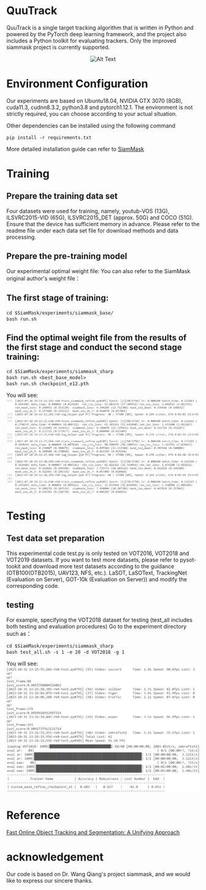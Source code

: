 # QuuTrack
QuuTrack is a single target tracking algorithm that is written in Python and powered by the PyTorch deep learning framework, and the project also includes a Python toolkit for evaluating trackers.
Only the improved siammask project is currently supported.

<div style="display: flex; justify-content: center;">
  <img src="demo/car.gif" alt="Alt Text">
</div>


# Environment Configuration
Our experiments are based on Ubuntu18.04, NVIDIA GTX 3070 (8GB), cuda11.3, cudnn8.3.2, python3.8 and pytorch1.12.1. The environment is not strictly required, you can choose according to your actual situation.

Other dependencies can be installed using the following command

```
pip install -r requirements.txt
```

More detailed installation guide can refer to [SiamMask](https://github.com/foolwood/SiamMask)

# Training
## Prepare the training data set
Four datasets were used for training, namely, youtub-VOS (13G), ILSVRC2015-VID (65G), ILSVRC2015_DET (approx. 50G) and COCO (51G). Ensure that the device has sufficient memory in advance. Please refer to the readme file under each data set file for download methods and data processing.

## Prepare the pre-training model
Our experimental optimal weight file:
You can also refer to the SiamMask original author's weight file：

## The first stage of training:

```
cd $SiamMask/experiments/siammask_base/
bash run.sh
```

## Find the optimal weight file from the results of the first stage and conduct the second stage training:

```
cd $SiamMask/experiments/siammask_sharp
bash run.sh <best_base_model>
bash run.sh checkpoint_e12.pth
```

You will see:
![Alt Text](demo/1.png)
# Testing
## Test data set preparation
This experimental code test.py is only tested on VOT2016, VOT2018 and VOT2019 datasets. If you want to test more datasets, please refer to pysot-tookit and download more test datasets according to the guidance (OTB100(OTB2015), UAV123, NFS, etc.). LaSOT, LaSOText, TrackingNet (Evaluation on Server), GOT-10k (Evaluation on Server)) and modify the corresponding code.

## testing
For example, specifying the VOT2018 dataset for testing (test_all includes both testing and evaluation procedures)
Go to the experiment directory such as：

```
cd $SiamMask/experiments/siammask_sharp
bash test_all.sh -s 1 -e 20 -d VOT2018 -g 1
```

You will see:
![Alt Text](demo/2.png)
![Alt Text](demo/3.png)

# Reference 

[Fast Online Object Tracking and Segmentation: A Unifying Approach](https://arxiv.org/pdf/2207.02088.pdf)

# acknowledgement

Our code is based on Dr. Wang Qiang's project siammask, and we would like to express our sincere thanks.
